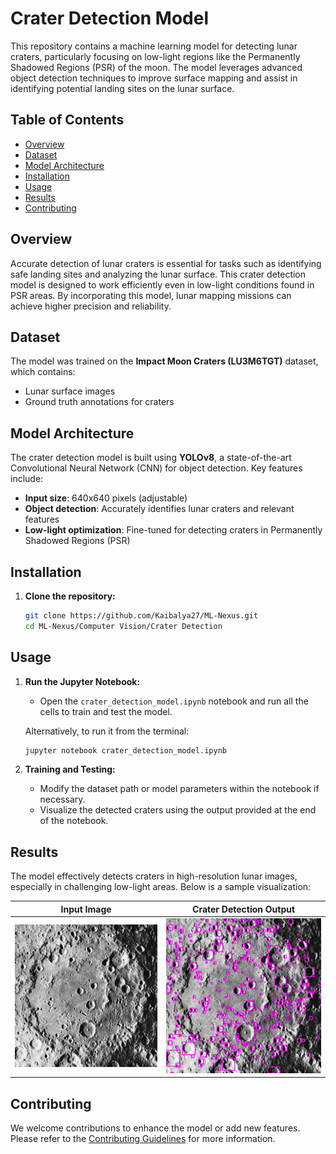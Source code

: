 # Crater Detection Model

This repository contains a machine learning model for detecting lunar craters, particularly focusing on low-light regions like the Permanently Shadowed Regions (PSR) of the moon. The model leverages advanced object detection techniques to improve surface mapping and assist in identifying potential landing sites on the lunar surface.

## Table of Contents
- [Overview](#overview)
- [Dataset](#dataset)
- [Model Architecture](#model-architecture)
- [Installation](#installation)
- [Usage](#usage)
- [Results](#results)
- [Contributing](#contributing)

## Overview
Accurate detection of lunar craters is essential for tasks such as identifying safe landing sites and analyzing the lunar surface. This crater detection model is designed to work efficiently even in low-light conditions found in PSR areas. By incorporating this model, lunar mapping missions can achieve higher precision and reliability.

## Dataset
The model was trained on the **Impact Moon Craters (LU3M6TGT)** dataset, which contains:

- Lunar surface images
- Ground truth annotations for craters

## Model Architecture
The crater detection model is built using **YOLOv8**, a state-of-the-art Convolutional Neural Network (CNN) for object detection. Key features include:
- **Input size**: 640x640 pixels (adjustable)
- **Object detection**: Accurately identifies lunar craters and relevant features
- **Low-light optimization**: Fine-tuned for detecting craters in Permanently Shadowed Regions (PSR)

## Installation

1. **Clone the repository:**
    ```bash
    git clone https://github.com/Kaibalya27/ML-Nexus.git
    cd ML-Nexus/Computer Vision/Crater Detection
    ```

## Usage

1. **Run the Jupyter Notebook:**
    - Open the `crater_detection_model.ipynb` notebook and run all the cells to train and test the model.
    
    Alternatively, to run it from the terminal:

    ```bash
    jupyter notebook crater_detection_model.ipynb
    ```

2. **Training and Testing:**
    - Modify the dataset path or model parameters within the notebook if necessary.
    - Visualize the detected craters using the output provided at the end of the notebook.

## Results
The model effectively detects craters in high-resolution lunar images, especially in challenging low-light areas. Below is a sample visualization:

| Input Image | Crater Detection Output |
| ----------- | ----------------------- |
| ![input](images/input_sample.jpg) | ![output](images/output_sample.jpeg) |

## Contributing
We welcome contributions to enhance the model or add new features. Please refer to the [Contributing Guidelines](CONTRIBUTING.md) for more information.
